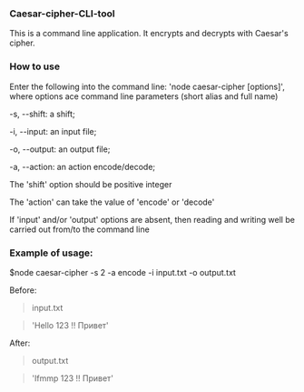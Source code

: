 ### Caesar-cipher-CLI-tool

This is a command line application. It encrypts and decrypts with Caesar's cipher.

### How to use
Enter the following into the command line: 'node caesar-cipher [options]', where options ace command line parameters (short alias and full name)


-s, --shift: a shift;

-i, --input: an input file;

-o, --output: an output file;

-a, --action: an action encode/decode;

The 'shift' option should be positive integer

The 'action' can take the value of 'encode' or 'decode'

If 'input' and/or 'output' options are absent, then reading and writing well be carried out from/to the command line 

### Example of usage:

$node caesar-cipher -s 2 -a encode -i input.txt -o output.txt

Before:

>input.txt

>'Hello 123 !! Привет'

After:
>output.txt

>'Ifmmp 123 !! Привет'
